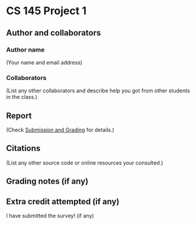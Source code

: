 # CS 145 Project 1

## Author and collaborators
### Author name
(Your name and email address)

### Collaborators
(List any other collaborators and describe help you got from other students in the class.)

## Report
(Check [Submission and Grading](../README.md#submission-and-grading) for details.)

## Citations
(List any other source code or online resources your consulted.)

## Grading notes (if any)

## Extra credit attempted (if any)

I have submitted the survey! (if any)